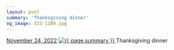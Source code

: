 ```yaml
---
layout: post
summary: 'Thanksgiving dinner'
og_image: 333-1280.jpg
---
```


<p>
  <time>
    <a href="/333">November 24, 2022</a>
  </time>
  <a href="/333">
    <img src="{{ site.assets_url }}/333-640.jpg" srcset="{{ site.assets_url }}/333-320.jpg 320w, {{ site.assets_url }}/333-640.jpg 640w, {{ site.assets_url }}/333-960.jpg 960w, {{ site.assets_url }}/333-1280.jpg 1280w" sizes="(min-width: 700px) 50vw, calc(100vw - 2rem)" alt="{{ page.summary }}" />
  </a>
  <span>Thanksgiving dinner</span>
</p>
